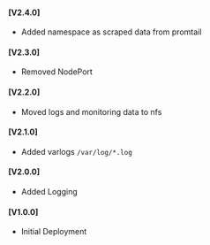 #### [V2.4.0]
* Added namespace as scraped data from promtail

#### [V2.3.0]
* Removed NodePort

#### [V2.2.0]
* Moved logs and monitoring data to nfs

#### [V2.1.0]
* Added varlogs `/var/log/*.log`

#### [V2.0.0]
* Added Logging

#### [V1.0.0]
* Initial Deployment
